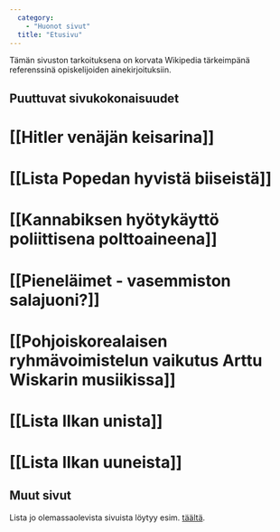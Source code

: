 ```yaml
---
  category: 
    - "Huonot sivut"
  title: "Etusivu"
---
```

Tämän sivuston tarkoituksena on korvata Wikipedia tärkeimpänä referenssinä opiskelijoiden ainekirjoituksiin.

## Puuttuvat sivukokonaisuudet

# [[Hitler venäjän keisarina]]
# [[Lista Popedan hyvistä biiseistä]]
# [[Kannabiksen hyötykäyttö poliittisena polttoaineena]]
# [[Pieneläimet - vasemmiston salajuoni?]]
# [[Pohjoiskorealaisen ryhmävoimistelun vaikutus Arttu Wiskarin musiikissa]]
# [[Lista Ilkan unista]]
# [[Lista Ilkan uuneista]]

## Muut sivut

Lista jo olemassaolevista sivuista löytyy esim. [täältä](Toiminnot:Kaikki_sivut).
